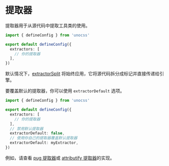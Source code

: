 # 提取器

提取器用于从源代码中提取工具类的使用。

```ts [uno.config.ts]
import { defineConfig } from 'unocss'

export default defineConfig({
  extractors: [
    // 你的提取器
  ],
})
```

默认情况下，[extractorSplit](https://github.com/unocss/unocss/blob/main/packages/core/src/extractors/split.ts) 将始终应用，它将源代码拆分成标记并直接传递给引擎。

要覆盖默认的提取器，你可以使用 `extractorDefault` 选项。

```ts [uno.config.ts]
import { defineConfig } from 'unocss'

export default defineConfig({
  extractors: [
    // 你的提取器
  ],
  // 禁用默认提取器
  extractorDefault: false,
  // 使用你自己的提取器覆盖默认提取器
  extractorDefault: myExtractor,
})
```

例如，请查看 [pug 提取器](https://github.com/unocss/unocss/tree/main/packages/extractor-pug)或 [attributify 提取器](https://github.com/unocss/unocss/blob/main/packages/preset-attributify/src/extractor.ts)的实现。
